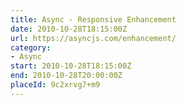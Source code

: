 ```yaml
---
title: Async - Responsive Enhancement
date: 2010-10-28T18:15:00Z
url: https://asyncjs.com/enhancement/
category:
- Async
start: 2010-10-28T18:15:00Z
end: 2010-10-28T20:00:00Z
placeId: 9c2xrvg7+m9
---
```

